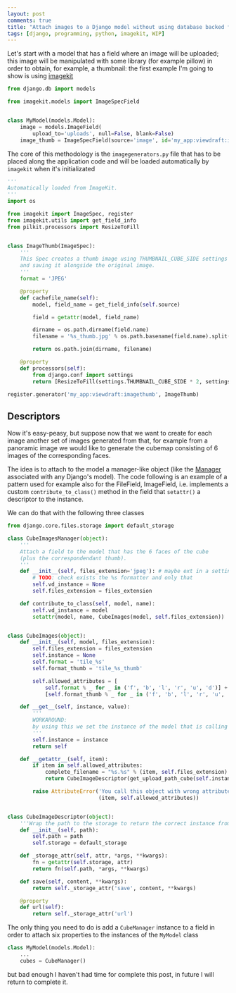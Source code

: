 ```yaml
---
layout: post
comments: true
title: "Attach images to a Django model without using database backed fields"
tags: [django, programming, python, imagekit, WIP]
---
```


Let's start with a model that has a field where an image will be uploaded;
this image will be manipulated with some library (for example pillow) in order
to obtain, for example, a thumbnail: the first example I'm going to show is using
[imagekit](https://django-imagekit.readthedocs.org/en/latest/)

```python
from django.db import models

from imagekit.models import ImageSpecField


class MyModel(models.Model):
    image = models.ImageField(
        upload_to='uploads', null=False, blank=False)
    image_thumb = ImageSpecField(source='image', id='my_app:viewdraft:imagethumb')
```

The core of this methodology is the ``imagegenerators.py`` file that has to be placed
along the application code and will be loaded automatically by ``imagekit`` when
it's initializated

```python
'''
Automatically loaded from ImageKit.
'''
import os

from imagekit import ImageSpec, register
from imagekit.utils import get_field_info
from pilkit.processors import ResizeToFill


class ImageThumb(ImageSpec):
    '''
    This Spec creates a thumb image using THUMBNAIL_CUBE_SIDE settings
    and saving it alongside the original image.
    '''
    format = 'JPEG'

    @property
    def cachefile_name(self):
        model, field_name = get_field_info(self.source)

        field = getattr(model, field_name)

        dirname = os.path.dirname(field.name)
        filename = '%s_thumb.jpg' % os.path.basename(field.name).split('.')[0]

        return os.path.join(dirname, filename)

    @property
    def processors(self):
        from django.conf import settings
        return [ResizeToFill(settings.THUMBNAIL_CUBE_SIDE * 2, settings.THUMBNAIL_CUBE_SIDE * 4)]

register.generator('my_app:viewdraft:imagethumb', ImageThumb)
```

## Descriptors

Now it's easy-peasy, but suppose now that we want to create for each image another set of images
generated from that, for example from a panoramic image we would like to generate the cubemap
consisting of 6 images of the corresponding faces.

The idea is to attach to the model a manager-like object (like the [Manager](https://docs.djangoproject.com/en/1.8/topics/db/managers/)
associated with any Django's model). The code following is an example of a pattern used for example
also for the FileField, ImageField, i.e. implements a custom ``contribute_to_class()`` method in the field
that ``setattr()`` a descriptor to the instance.

We can do that with the following three classes

```python
from django.core.files.storage import default_storage

class CubeImagesManager(object):
    '''
    Attach a field to the model that has the 6 faces of the cube
    (plus the correspondendant thumb).
    '''
    def __init__(self, files_extension='jpeg'): # maybe ext in a settings
        # TODO: check exists the %s formatter and only that
        self.vd_instance = None
        self.files_extension = files_extension

    def contribute_to_class(self, model, name):
        self.vd_instance = model
        setattr(model, name, CubeImages(model, self.files_extension))


class CubeImages(object):
    def __init__(self, model, files_extension):
        self.files_extension = files_extension
        self.instance = None
        self.format = 'tile_%s'
        self.format_thumb = 'tile_%s_thumb'

        self.allowed_attributes = [
            self.format % _ for _ in ('f', 'b', 'l', 'r', 'u', 'd')] +
            [self.format_thumb % _ for _ in ('f', 'b', 'l', 'r', 'u', 'd')]

    def __get__(self, instance, value):
        '''
        WORKAROUND:
        by using this we set the instance of the model that is calling the object
        '''
        self.instance = instance
        return self

    def __getattr__(self, item):
        if item in self.allowed_attributes:
            complete_filename = "%s.%s" % (item, self.files_extension) # THE EXTENSION IS FIXED?
            return CubeImageDescriptor(get_upload_path_cube(self.instance, complete_filename))

        raise AttributeError('You call this object with wrong attribute name \'%s\', allowed %s' %
                             (item, self.allowed_attributes))


class CubeImageDescriptor(object):
    '''Wrap the path to the storage to return the correct instance from the path'''
    def __init__(self, path):
        self.path = path
        self.storage = default_storage

    def _storage_attr(self, attr, *args, **kwargs):
        fn = getattr(self.storage, attr)
        return fn(self.path, *args, **kwargs)

    def save(self, content, **kwargs):
        return self._storage_attr('save', content, **kwargs)

    @property
    def url(self):
        return self._storage_attr('url')
```

The only thing you need to do is add a ``CubeManager`` instance to a field in order
to attach six properties to the instances of the ``MyModel`` class

```python
class MyModel(models.Model):
    ...
    cubes = CubeManager()
```

but bad enough I haven't had time for complete this post, in future I will return to complete it.
